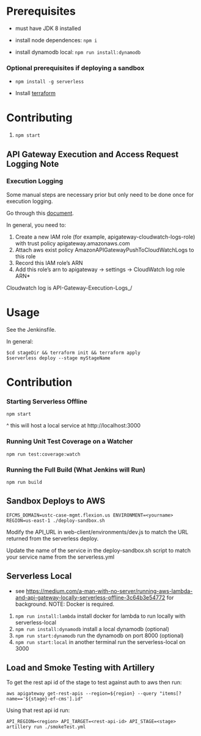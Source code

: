 # Prerequisites

- must have JDK 8 installed

- install node dependences: `npm i`

- install dynamodb local: `npm run install:dynamodb`

### Optional prerequisites if deploying a sandbox

- `npm install -g serverless`

- Install [terraform](https://www.terraform.io/intro/getting-started/install.html)

# Contributing

1. `npm start`

## API Gateway Execution and Access Request Logging Note

### Execution Logging

Some manual steps are necessary prior but only need to be done once for execution logging.

Go through this [document](https://aws.amazon.com/premiumsupport/knowledge-center/api-gateway-cloudwatch-logs/).

In general, you need to:

1.  Create a new IAM role (for example, apigateway-cloudwatch-logs-role) with trust policy apigateway.amazonaws.com
2.  Attach aws exist policy AmazonAPIGatewayPushToCloudWatchLogs to this role
3.  Record this IAM role’s ARN
4.  Add this role’s arn to apigateway -> settings -> CloudWatch log role ARN\*

Cloudwatch log is API-Gateway-Execution-Logs\_<rest-api-id>/<stage>

# Usage

See the Jenkinsfile.

In general:

    $cd stageDir && terraform init && terraform apply
    $serverless deploy --stage myStageName

# Contribution

### Starting Serverless Offline

`npm start`

^ this will host a local service at http://localhost:3000

### Running Unit Test Coverage on a Watcher

`npm run test:coverage:watch`

### Running the Full Build (What Jenkins will Run)

`npm run build`

## Sandbox Deploys to AWS

`EFCMS_DOMAIN=ustc-case-mgmt.flexion.us ENVIRONMENT=<yourname> REGION=us-east-1 ./deploy-sandbox.sh`

Modify the API_URL in web-client/environments/dev.js to match the URL returned from the serverless deploy.

Update the name of the service in the deploy-sandbox.sh script to match your service name from the serverless.yml

## Serverless Local

- see https://medium.com/a-man-with-no-server/running-aws-lambda-and-api-gateway-locally-serverless-offline-3c64b3e54772
  for background. NOTE: Docker is required.

1. `npm run install:lambda` install docker for lambda to run locally with serverless-local
2. `npm run install:dynamodb` install a local dynamodb (optional)
3. `npm run start:dynamodb` run the dynamodb on port 8000 (optional)
4. `npm run start:local` in another terminal run the serverless-local on 3000

## Load and Smoke Testing with Artillery

To get the rest api id of the stage to test against auth to aws then run:

`aws apigateway get-rest-apis --region=${region} --query "items[?name=='${stage}-ef-cms'].id"`

Using that rest api id run:

`API_REGION=<region> API_TARGET=<rest-api-id> API_STAGE=<stage> artillery run ./smokeTest.yml`
